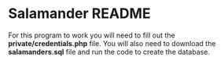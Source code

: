  # Salamander README
For this program to work you will need to fill out the **private/credentials.php** file.
You will also need to download the **salamanders.sql** file and run the code to create the database.
